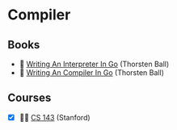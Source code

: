 # Compiler

## Books

- 📖 [Writing An Interpreter In Go](https://interpreterbook.com/) (Thorsten Ball)
- 📖 [Writing An Compiler In Go](https://compilerbook.com/) (Thorsten Ball)

## Courses

- [x] 🧑‍🏫 [CS 143](https://web.stanford.edu/class/cs143/) (Stanford)
